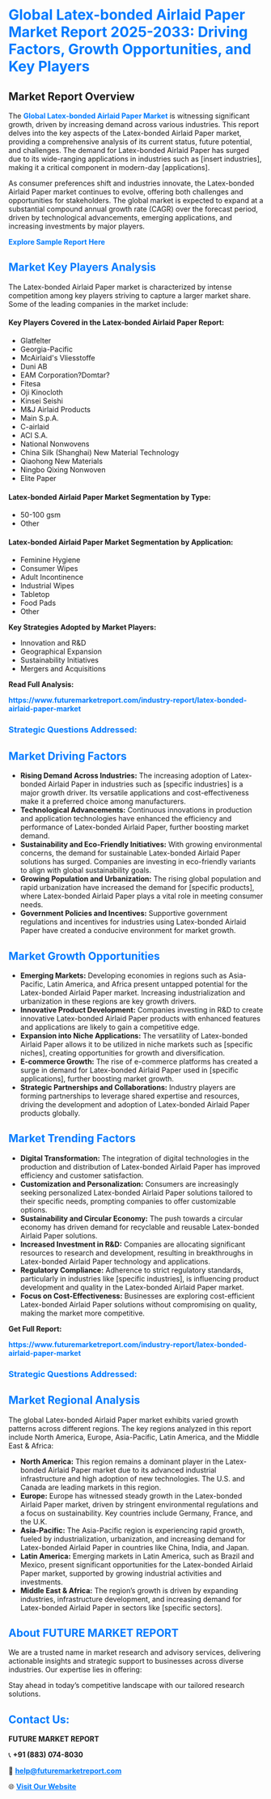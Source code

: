 <h1 style="color: #007BFF;">Global Latex-bonded Airlaid Paper Market Report 2025-2033: Driving Factors, Growth Opportunities, and Key Players</h1>

<section id="overview">
<h2>Market Report Overview</h2>
<p>The <a href="https://www.futuremarketreport.com/industry-report/latex-bonded-airlaid-paper-market" style="color: #007BFF; text-decoration: none;"><strong>Global Latex-bonded Airlaid Paper Market</strong></a> is witnessing significant growth, driven by increasing demand across various industries. This report delves into the key aspects of the Latex-bonded Airlaid Paper market, providing a comprehensive analysis of its current status, future potential, and challenges. The demand for Latex-bonded Airlaid Paper has surged due to its wide-ranging applications in industries such as [insert industries], making it a critical component in modern-day [applications].</p>
<p>As consumer preferences shift and industries innovate, the Latex-bonded Airlaid Paper market continues to evolve, offering both challenges and opportunities for stakeholders. The global market is expected to expand at a substantial compound annual growth rate (CAGR) over the forecast period, driven by technological advancements, emerging applications, and increasing investments by major players.</p>
</section>

<section id="overview">
<p><a href="https://www.futuremarketreport.com/request-sample/reportId=46758" style="color: #007BFF; text-decoration: none;"><strong>Explore Sample Report Here</strong></a></p>
</section>

<section id="key-players">
<h2 style="color: #007BFF;">Market Key Players Analysis</h2>
<p>The Latex-bonded Airlaid Paper market is characterized by intense competition among key players striving to capture a larger market share. Some of the leading companies in the market include:</p>
<h4>Key Players Covered in the Latex-bonded Airlaid Paper Report:</h4>
<ul><li>Glatfelter</li><li>Georgia-Pacific</li><li>McAirlaid&#039;s Vliesstoffe</li><li>Duni AB</li><li>EAM Corporation?Domtar?</li><li>Fitesa</li><li>Oji Kinocloth</li><li>Kinsei Seishi</li><li>M&amp;J Airlaid Products</li><li>Main S.p.A.</li><li>C-airlaid</li><li>ACI S.A.</li><li>National Nonwovens</li><li>China Silk (Shanghai) New Material Technology</li><li>Qiaohong New Materials</li><li>Ningbo Qixing Nonwoven</li><li>Elite Paper</li></ul>
<h4>Latex-bonded Airlaid Paper Market Segmentation by Type:</h4>
<ul><li>50-100 gsm</li><li>Other</li></ul>

<h4>Latex-bonded Airlaid Paper Market Segmentation by Application:</h4>
<ul><li>Feminine Hygiene</li><li>Consumer Wipes</li><li>Adult Incontinence</li><li>Industrial Wipes</li><li>Tabletop</li><li>Food Pads</li><li>Other</li></ul>
<p><strong>Key Strategies Adopted by Market Players:</strong></p>
<ul>
<li>Innovation and R&D</li>
<li>Geographical Expansion</li>
<li>Sustainability Initiatives</li>
<li>Mergers and Acquisitions</li>
</ul>
</section>

<section>
<p><strong>Read Full Analysis: </strong></p><a href="https://www.futuremarketreport.com/industry-report/latex-bonded-airlaid-paper-market" style="color: #007BFF; text-decoration: none;"><strong>https://www.futuremarketreport.com/industry-report/latex-bonded-airlaid-paper-market</strong></a>
<h3 style="color: #007BFF;">Strategic Questions Addressed:</h3>
</section>

<section id="driving-factors">
<h2 style="color: #007BFF;">Market Driving Factors</h2>
<ul>
<li><strong>Rising Demand Across Industries:</strong> The increasing adoption of Latex-bonded Airlaid Paper in industries such as [specific industries] is a major growth driver. Its versatile applications and cost-effectiveness make it a preferred choice among manufacturers.</li>
<li><strong>Technological Advancements:</strong> Continuous innovations in production and application technologies have enhanced the efficiency and performance of Latex-bonded Airlaid Paper, further boosting market demand.</li>
<li><strong>Sustainability and Eco-Friendly Initiatives:</strong> With growing environmental concerns, the demand for sustainable Latex-bonded Airlaid Paper solutions has surged. Companies are investing in eco-friendly variants to align with global sustainability goals.</li>
<li><strong>Growing Population and Urbanization:</strong> The rising global population and rapid urbanization have increased the demand for [specific products], where Latex-bonded Airlaid Paper plays a vital role in meeting consumer needs.</li>
<li><strong>Government Policies and Incentives:</strong> Supportive government regulations and incentives for industries using Latex-bonded Airlaid Paper have created a conducive environment for market growth.</li>
</ul>
</section>

<section id="growth-opportunities">
<h2 style="color: #007BFF;">Market Growth Opportunities</h2>
<ul>
<li><strong>Emerging Markets:</strong> Developing economies in regions such as Asia-Pacific, Latin America, and Africa present untapped potential for the Latex-bonded Airlaid Paper market. Increasing industrialization and urbanization in these regions are key growth drivers.</li>
<li><strong>Innovative Product Development:</strong> Companies investing in R&D to create innovative Latex-bonded Airlaid Paper products with enhanced features and applications are likely to gain a competitive edge.</li>
<li><strong>Expansion into Niche Applications:</strong> The versatility of Latex-bonded Airlaid Paper allows it to be utilized in niche markets such as [specific niches], creating opportunities for growth and diversification.</li>
<li><strong>E-commerce Growth:</strong> The rise of e-commerce platforms has created a surge in demand for Latex-bonded Airlaid Paper used in [specific applications], further boosting market growth.</li>
<li><strong>Strategic Partnerships and Collaborations:</strong> Industry players are forming partnerships to leverage shared expertise and resources, driving the development and adoption of Latex-bonded Airlaid Paper products globally.</li>
</ul>
</section>

<section id="trending-factors">
<h2 style="color: #007BFF;">Market Trending Factors</h2>
<ul>
<li><strong>Digital Transformation:</strong> The integration of digital technologies in the production and distribution of Latex-bonded Airlaid Paper has improved efficiency and customer satisfaction.</li>
<li><strong>Customization and Personalization:</strong> Consumers are increasingly seeking personalized Latex-bonded Airlaid Paper solutions tailored to their specific needs, prompting companies to offer customizable options.</li>
<li><strong>Sustainability and Circular Economy:</strong> The push towards a circular economy has driven demand for recyclable and reusable Latex-bonded Airlaid Paper solutions.</li>
<li><strong>Increased Investment in R&D:</strong> Companies are allocating significant resources to research and development, resulting in breakthroughs in Latex-bonded Airlaid Paper technology and applications.</li>
<li><strong>Regulatory Compliance:</strong> Adherence to strict regulatory standards, particularly in industries like [specific industries], is influencing product development and quality in the Latex-bonded Airlaid Paper market.</li>
<li><strong>Focus on Cost-Effectiveness:</strong> Businesses are exploring cost-efficient Latex-bonded Airlaid Paper solutions without compromising on quality, making the market more competitive.</li>
</ul>
</section>

<section>
<p><strong>Get Full Report: </strong></p><a href="https://www.futuremarketreport.com/industry-report/latex-bonded-airlaid-paper-market" style="color: #007BFF; text-decoration: none;"><strong>https://www.futuremarketreport.com/industry-report/latex-bonded-airlaid-paper-market</strong></a>
<h3 style="color: #007BFF;">Strategic Questions Addressed:</h3>
</section>


<section id="regional-analysis">
<h2 style="color: #007BFF;">Market Regional Analysis</h2>
<p>The global Latex-bonded Airlaid Paper market exhibits varied growth patterns across different regions. The key regions analyzed in this report include North America, Europe, Asia-Pacific, Latin America, and the Middle East & Africa:</p>
<ul>
<li><strong>North America:</strong> This region remains a dominant player in the Latex-bonded Airlaid Paper market due to its advanced industrial infrastructure and high adoption of new technologies. The U.S. and Canada are leading markets in this region.</li>
<li><strong>Europe:</strong> Europe has witnessed steady growth in the Latex-bonded Airlaid Paper market, driven by stringent environmental regulations and a focus on sustainability. Key countries include Germany, France, and the U.K.</li>
<li><strong>Asia-Pacific:</strong> The Asia-Pacific region is experiencing rapid growth, fueled by industrialization, urbanization, and increasing demand for Latex-bonded Airlaid Paper in countries like China, India, and Japan.</li>
<li><strong>Latin America:</strong> Emerging markets in Latin America, such as Brazil and Mexico, present significant opportunities for the Latex-bonded Airlaid Paper market, supported by growing industrial activities and investments.</li>
<li><strong>Middle East & Africa:</strong> The region’s growth is driven by expanding industries, infrastructure development, and increasing demand for Latex-bonded Airlaid Paper in sectors like [specific sectors].</li>
</ul>
</section>

<footer>
<h2 style="color: #007BFF;">About FUTURE MARKET REPORT</h2>
<p>We are a trusted name in market research and advisory services, delivering actionable insights and strategic support to businesses across diverse industries. Our expertise lies in offering:</p>

<p>Stay ahead in today’s competitive landscape with our tailored research solutions.</p>

<h2 style="color: #007BFF;">Contact Us:</h2>
<p><strong>FUTURE MARKET REPORT</strong></p>
<p>📞 <strong>+91 (883) 074-8030</strong></p>
<p>📧 <strong><a href="mailto:help@futuremarketreport.com" style="color: #007BFF;">help@futuremarketreport.com</a></strong></p>
<p>🌐 <strong><a href="https://www.futuremarketreport.com/" style="color: #007BFF;">Visit Our Website</a></strong></p>
</footer>